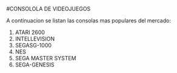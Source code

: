 #CONSOLOLA DE VIDEOJUEGOS

A continuacion se listan las consolas mas populares del mercado:

1. ATARI 2600
2. INTELLEVISION
3. SEGASG-1000
4. NES
5. SEGA MASTER SYSTEM
6. SEGA-GENESIS
